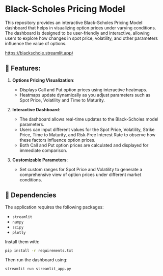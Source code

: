 # Black-Scholes Pricing Model

This repository provides an interactive Black-Scholes Pricing Model dashboard that helps in visualizing option prices under varying conditions. The dashboard is designed to be user-friendly and interactive, allowing users to explore how changes in spot price, volatility, and other parameters influence the value of options.

https://blackschole.streamlit.app/

## 🚀 Features:

1. **Options Pricing Visualization**:
   - Displays Call and Put option prices using interactive heatmaps.
   - Heatmaps update dynamically as you adjust parameters such as Spot Price, Volatility and Time to Maturity.
   
2. **Interactive Dashboard**:
   - The dashboard allows real-time updates to the Black-Scholes model parameters.
   - Users can input different values for the Spot Price, Volatility, Strike Price, Time to Maturity, and Risk-Free Interest Rate to observe how these factors influence option prices.
   - Both Call and Put option prices are calculated and displayed for immediate comparison.
   
3. **Customizable Parameters**:
   - Set custom ranges for Spot Price and Volatility to generate a comprehensive view of option prices under different market conditions.

## 🔧 Dependencies

The application requires the following packages:

- `streamlit`
- `numpy`
- `scipy`
- `plotly`

Install them with:

```bash
pip install -r requirements.txt
```

Then run the dashboard using:

```bash
streamlit run streamlit_app.py
```
